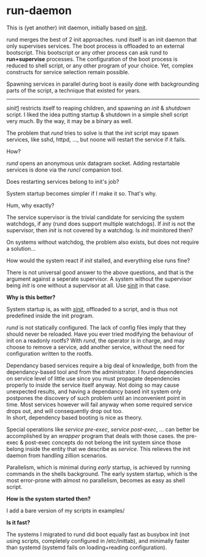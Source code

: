 # run-daemon

This is (yet another) init daemon, initially based on [sinit][1].

rund merges the best of 2 init approaches.
rund itself is an init daemon that only supervises services.
The boot process is offloaded to an external bootscript.
This bootscript or any other process can ask rund to
__run+supervise__ processes.
The configuration of the boot process is reduced to shell script,
or any other program of your choice.
Yet, complex constructs for service selection
remain possible.

Spawning services in parallel during boot is easily done
with backgrounding parts of the script, a technique that existed
for years.

---

_sinit_[1] restricts itself to reaping children,
and spawning an _init_ & _shutdown_ script.
I liked the idea putting startup & shutdown in a simple shell script
very much. By the way, it may be a binary as well.

The problem that _rund_ tries to solve is that the _init_ script
may spawn services, like sshd, httpd, ..., but noone will restart
the service if it fails.

How?

_rund_ opens an anonymous unix datagram socket.
Adding restartable services is done via the _runcl_ companion tool.

Does restarting services belong to init's job?

System startup becomes simpler if I make it so. That's why.

Hum, why exactly?

The service supervisor is the trivial candidate for servicing
the system watchdogs, if any (rund does support multiple watchdogs).
If _init_ is not the supervisor, then _init_ is not covered by
a watchdog. Is _init_ moinitored then?

On systems without watchdog, the problem also exists, but does not require
a solution...

How would the system react if _init_ stalled, and everything else
runs fine?

There is not universal good answer to the above questions, and that
is the argument against a seperate supervisor.
A system without the supervisor being _init_ is one without a supervisor
at all. Use [sinit][1] in that case.

__Why is this better?__

System startup is, as with [_sinit_][1], offloaded to a script,
and is thus not predefined inside the init program.

_rund_ is not statically configured. The lack of config files
imply that they should never be reloaded. Have you ever tried modifying
the behaviour of init on a readonly rootfs?
With _rund_, the operator is in charge, and may choose to remove a service,
add another service, without the need for configuration written to the rootfs.

Dependancy based services require a big deal of knowledge, both from
the dependancy-based tool and from the administrator.
I found dependencies on service level of little use since
you must propagate dependencies properly to inside the service itself anyway.
Not doing so may cause unexpected results, and having a dependancy based
init system only postpones the discovery of such problem until an inconvenient
point in time.
Most services however will fail anyway when some required service
drops out, and will consequently drop out too.  
In short, dependency based booting is nice as theory.

Special operations like _service pre-exec_, _service post-exec_, ...
can better be accomplished by an _wrapper_ program that deals with those
cases. the pre-exec & post-exec concepts do not belong the init system since
those belong inside the entity that we describe as _service_.
This relieves the init daemon from handling zillion scenarios.

Parallelism, which is minimal during _early_ startup, is achieved by
running commands in the shells background.
The early system startup, which is the most error-prone with almost no parallelism,
becomes as easy as shell script.

__How is the system started then?__

I add a bare version of my scripts in examples/

__Is it fast?__

The systems I migrated to rund did boot equally fast as busybox init
(not using scripts, completely configured in /etc/inittab),
and minimally faster than systemd (systemd fails on loading+reading configuration).

[1]: git.suckless.org/sinit

